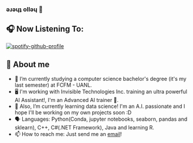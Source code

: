 ### ǝɹǝɥʇ ollǝɥ 🍮

## 🎧 Now Listening To: 
[![spotify-github-profile](https://spotify-github-profile.vercel.app/api/view?uid=1290872612&cover_image=true&theme=novatorem&bar_color=9a6ddf&bar_color_cover=false)](https://open.spotify.com/user/1290872612)

## 🧮 About me
- 🔭 I’m currently studying a computer science bachelor's degree (it's my last semester) at FCFM - UANL.
- 🖥️ I'm working with Invisible Technologies Inc. training an ultra powerful AI Assistant!, I'm an Advanced AI trainer 🤖.
- 🌱 Also, I’m currently learning data science! I'm an A.I. passionate and I hope I'll be working on my own projects soon :D
- 🗣 ️Languages: Python(Conda, jupyter notebooks, seaborn, pandas and sklearn), C++, C#(.NET Framework), Java and learning R.
- 📫 How to reach me: Just send me an [email](mailto:lorenzo.deleonpch@uanl.edu.mx)!
 
